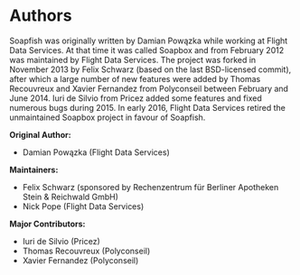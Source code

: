 Authors
=======

Soapfish was originally written by Damian Powązka while working at Flight Data
Services. At that time it was called Soapbox and from February 2012 was
maintained by Flight Data Services. The project was forked in November 2013 by
Felix Schwarz (based on the last BSD-licensed commit), after which a large
number of new features were added by Thomas Recouvreux and Xavier Fernandez
from Polyconseil between February and June 2014. Iuri de Silvio from Pricez
added some features and fixed numerous bugs during 2015. In early 2016, Flight
Data Services retired the unmaintained Soapbox project in favour of Soapfish.

**Original Author:**

- Damian Powązka (Flight Data Services)

**Maintainers:**

- Felix Schwarz (sponsored by Rechenzentrum für Berliner Apotheken Stein & Reichwald GmbH)
- Nick Pope (Flight Data Services)

**Major Contributors:**

- Iuri de Silvio (Pricez)
- Thomas Recouvreux (Polyconseil)
- Xavier Fernandez (Polyconseil)
